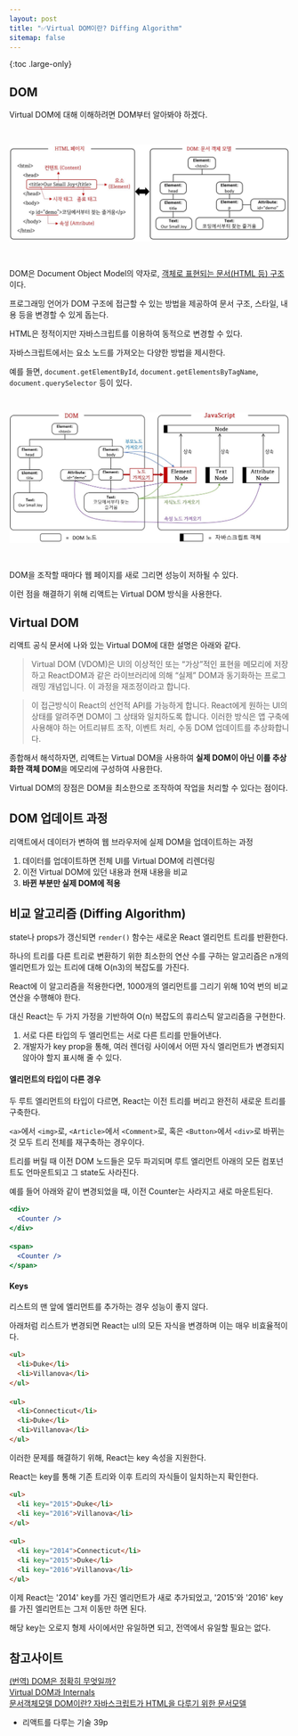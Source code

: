 ```yaml
---
layout: post
title: "✅Virtual DOM이란? Diffing Algorithm"
sitemap: false
---
```


{:toc .large-only}

## DOM

Virtual DOM에 대해 이해하려면 DOM부터 알아봐야 하겠다.

<img src="/assets/img/blog/2021-10-13-DOM_01.jpeg" style="margin:30px 0">

DOM은 Document Object Model의 약자로, <u>객체로 표현되는 문서(HTML 등) 구조</u>이다.

프로그래밍 언어가 DOM 구조에 접근할 수 있는 방법을 제공하여 문서 구조, 스타일, 내용 등을 변경할 수 있게 돕는다.

HTML은 정적이지만 자바스크립트를 이용하여 동적으로 변경할 수 있다.

자바스크립트에서는 요소 노드를 가져오는 다양한 방법을 제시한다.

예를 들면, `document.getElementById`, `document.getElementsByTagName`, `document.querySelector` 등이 있다.

<img src="/assets/img/blog/2021-10-13-DOM_02.jpeg" style="margin:30px 0">

DOM을 조작할 때마다 웹 페이지를 새로 그리면 성능이 저하될 수 있다.

이런 점을 해결하기 위해 리액트는 Virtual DOM 방식을 사용한다.

## Virtual DOM

리액트 공식 문서에 나와 있는 Virtual DOM에 대한 설명은 아래와 같다.

> Virtual DOM (VDOM)은 UI의 이상적인 또는 “가상”적인 표현을 메모리에 저장하고 ReactDOM과 같은 라이브러리에 의해 “실제” DOM과 동기화하는 프로그래밍 개념입니다. 이 과정을 재조정이라고 합니다.

> 이 접근방식이 React의 선언적 API를 가능하게 합니다. React에게 원하는 UI의 상태를 알려주면 DOM이 그 상태와 일치하도록 합니다. 이러한 방식은 앱 구축에 사용해야 하는 어트리뷰트 조작, 이벤트 처리, 수동 DOM 업데이트를 추상화합니다.

종합해서 해석하자면, 리액트는 Virtual DOM을 사용하여 **실제 DOM이 아닌 이를 추상화한 객체 DOM**을 메모리에 구성하여 사용한다.

Virtual DOM의 장점은 DOM을 최소한으로 조작하여 작업을 처리할 수 있다는 점이다.

## DOM 업데이트 과정

리액트에서 데이터가 변하여 웹 브라우저에 실제 DOM을 업데이트하는 과정

1. 데이터를 업데이트하면 전체 UI를 Virtual DOM에 리렌더링
1. 이전 Virtual DOM에 있던 내용과 현재 내용을 비교
1. **바뀐 부분만 실제 DOM에 적용**

## 비교 알고리즘 (Diffing Algorithm)

state나 props가 갱신되면 `render()` 함수는 새로운 React 엘리먼트 트리를 반환한다.

하나의 트리를 다른 트리로 변환하기 위한 최소한의 연산 수를 구하는 알고리즘은 n개의 엘리먼트가 있는 트리에 대해 O(n3)의 복잡도를 가진다.

React에 이 알고리즘을 적용한다면, 1000개의 엘리먼트를 그리기 위해 10억 번의 비교 연산을 수행해야 한다.

대신 React는 두 가지 가정을 기반하여 O(n) 복잡도의 휴리스틱 알고리즘을 구현한다.

1. 서로 다른 타입의 두 엘리먼트는 서로 다른 트리를 만들어낸다.
1. 개발자가 key prop을 통해, 여러 렌더링 사이에서 어떤 자식 엘리먼트가 변경되지 않아야 할지 표시해 줄 수 있다.

#### 엘리먼트의 타입이 다른 경우

두 루트 엘리먼트의 타입이 다르면, React는 이전 트리를 버리고 완전히 새로운 트리를 구축한다.

`<a>`에서 `<img>`로, `<Article>`에서 `<Comment>`로, 혹은 `<Button>`에서 `<div>`로 바뀌는 것 모두 트리 전체를 재구축하는 경우이다.

트리를 버릴 때 이전 DOM 노드들은 모두 파괴되며 루트 엘리먼트 아래의 모든 컴포넌트도 언마운트되고 그 state도 사라진다.

예를 들어 아래와 같이 변경되었을 때, 이전 Counter는 사라지고 새로 마운트된다.

```jsx
<div>
  <Counter />
</div>

<span>
  <Counter />
</span>
```

#### Keys

리스트의 맨 앞에 엘리먼트를 추가하는 경우 성능이 좋지 않다.

아래처럼 리스트가 변경되면 React는 ul의 모든 자식을 변경하며 이는 매우 비효율적이다.

```html
<ul>
  <li>Duke</li>
  <li>Villanova</li>
</ul>

<ul>
  <li>Connecticut</li>
  <li>Duke</li>
  <li>Villanova</li>
</ul>
```

이러한 문제를 해결하기 위해, React는 key 속성을 지원한다.

React는 key를 통해 기존 트리와 이후 트리의 자식들이 일치하는지 확인한다.

```html
<ul>
  <li key="2015">Duke</li>
  <li key="2016">Villanova</li>
</ul>

<ul>
  <li key="2014">Connecticut</li>
  <li key="2015">Duke</li>
  <li key="2016">Villanova</li>
</ul>
```

이제 React는 '2014' key를 가진 엘리먼트가 새로 추가되었고, '2015'와 '2016' key를 가진 엘리먼트는 그저 이동만 하면 된다.

해당 key는 오로지 형제 사이에서만 유일하면 되고, 전역에서 유일할 필요는 없다.

## 참고사이트

[(번역) DOM은 정확히 무엇일까?](https://wit.nts-corp.com/2019/02/14/5522)<br/>
[Virtual DOM과 Internals](https://ko.reactjs.org/docs/faq-internals.html)<br/>
[문서객체모델 DOM이란? 자바스크립트가 HTML을 다루기 위한 문서모델](https://oursmalljoy.com/%EB%AC%B8%EC%84%9C%EA%B0%9D%EC%B2%B4%EB%AA%A8%EB%8D%B8-dom%EC%9D%80-%EB%AC%B4%EC%97%87%EC%9D%B4%EA%B3%A0-%ED%95%84%EC%9A%94%ED%95%9C-%EC%9D%B4%EC%9C%A0/)

- 리액트를 다루는 기술 39p
